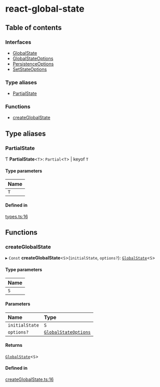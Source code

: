 # react-global-state

## Table of contents

### Interfaces

- [GlobalState](interfaces/GlobalState.md)
- [GlobalStateOptions](interfaces/GlobalStateOptions.md)
- [PersistenceOptions](interfaces/PersistenceOptions.md)
- [SetStateOptions](interfaces/SetStateOptions.md)

### Type aliases

- [PartialState](modules.md#partialstate)

### Functions

- [createGlobalState](modules.md#createglobalstate)

## Type aliases

### PartialState

Ƭ **PartialState**<`T`\>: `Partial`<`T`\> \| keyof `T`

#### Type parameters

| Name |
| :------ |
| `T` |

#### Defined in

[types.ts:16](https://github.com/foobaragency/react-global-state/blob/6f4ee1a9/src/types.ts#L16)

## Functions

### createGlobalState

▸ `Const` **createGlobalState**<`S`\>(`initialState`, `options?`): [`GlobalState`](interfaces/GlobalState.md)<`S`\>

#### Type parameters

| Name |
| :------ |
| `S` |

#### Parameters

| Name | Type |
| :------ | :------ |
| `initialState` | `S` |
| `options?` | [`GlobalStateOptions`](interfaces/GlobalStateOptions.md) |

#### Returns

[`GlobalState`](interfaces/GlobalState.md)<`S`\>

#### Defined in

[createGlobalState.ts:16](https://github.com/foobaragency/react-global-state/blob/6f4ee1a9/src/createGlobalState.ts#L16)
